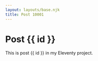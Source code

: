 ```yaml
---
layout: layouts/base.njk
title: Post 10001
---
```


# Post {{ id }}

This is post {{ id }} in my Eleventy project.
